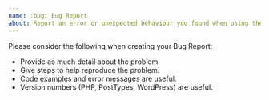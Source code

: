 ```yaml
---
name: :bug: Bug Report
about: Report an error or unexpected behaviour you found when using the code.
---
```


Please consider the following when creating your Bug Report:

* Provide as much detail about the problem.
* Give steps to help reproduce the problem.
* Code examples and error messages are useful.
* Version numbers (PHP, PostTypes, WordPress) are useful.
